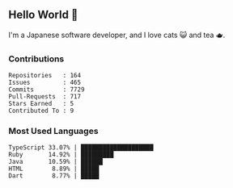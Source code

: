 ## Hello World 👋

I'm a Japanese software developer, and I love cats 😺 and tea 🫖.

### Contributions

    Repositories   : 164
    Issues         : 465
    Commits        : 7729
    Pull-Requests  : 717
    Stars Earned   : 5
    Contributed To : 9

### Most Used Languages

    TypeScript 33.07% | ████████████████████
    Ruby       14.92% | █████████
    Java       10.59% | ██████
    HTML        8.89% | █████
    Dart        8.77% | █████
